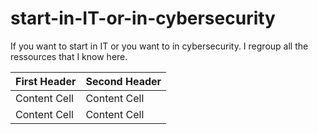 # start-in-IT-or-in-cybersecurity
If you want to start in IT or you want to in cybersecurity. I regroup all the ressources that I know here.


| First Header  | Second Header |
| ------------- | ------------- |
| Content Cell  | Content Cell  |
| Content Cell  | Content Cell  |


